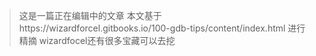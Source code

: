 > 这是一篇正在编辑中的文章
本文基于https://wizardforcel.gitbooks.io/100-gdb-tips/content/index.html 进行精摘
wizardfocel还有很多宝藏可以去挖